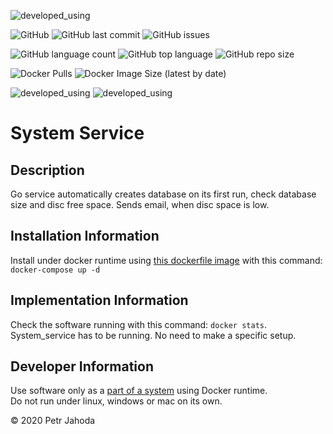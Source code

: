 ![developed_using](https://img.shields.io/badge/developed%20using-Jetbrains%20Goland-lightgrey)

![GitHub](https://img.shields.io/github/license/petrjahoda/system_service) 
![GitHub last commit](https://img.shields.io/github/last-commit/petrjahoda/system_service)
![GitHub issues](https://img.shields.io/github/issues/petrjahoda/system_service)

![GitHub language count](https://img.shields.io/github/languages/count/petrjahoda/system_service)
![GitHub top language](https://img.shields.io/github/languages/top/petrjahoda/system_service)
![GitHub repo size](https://img.shields.io/github/repo-size/petrjahoda/system_service)


![Docker Pulls](https://img.shields.io/docker/pulls/petrjahoda/system_service)
![Docker Image Size (latest by date)](https://img.shields.io/docker/image-size/petrjahoda/system_service?sort=date)

![developed_using](https://img.shields.io/badge/database-PostgreSQL-red) ![developed_using](https://img.shields.io/badge/runtime-Docker-red)




# System Service

## Description
Go service automatically creates database on its first run, check database size and disc free space. Sends email, when disc space is low.

## Installation Information
Install under docker runtime using [this dockerfile image](https://github.com/petrjahoda/system/tree/master/latest) with this command: ```docker-compose up -d```

## Implementation Information
Check the software running with this command: ```docker stats```. <br/>
System_service has to be running. No need to make a specific setup.

## Developer Information
Use software only as a [part of a system](https://github.com/petrjahoda/system) using Docker runtime.<br/>
 Do not run under linux, windows or mac on its own.
 


© 2020 Petr Jahoda

